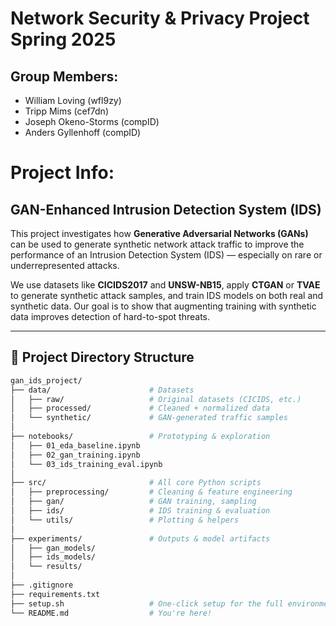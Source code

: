# Network Security & Privacy Project Spring 2025

## Group Members:

- William Loving (wfl9zy)
- Tripp Mims (cef7dn)
- Joseph Okeno-Storms (compID)
- Anders Gyllenhoff (compID)

# Project Info:

## GAN-Enhanced Intrusion Detection System (IDS)

This project investigates how **Generative Adversarial Networks (GANs)** can be used to generate synthetic network attack traffic to improve the performance of an Intrusion Detection System (IDS) — especially on rare or underrepresented attacks.

We use datasets like **CICIDS2017** and **UNSW-NB15**, apply **CTGAN** or **TVAE** to generate synthetic attack samples, and train IDS models on both real and synthetic data. Our goal is to show that augmenting training with synthetic data improves detection of hard-to-spot threats.

---

## 📁 Project Directory Structure

```bash
gan_ids_project/
├── data/                      # Datasets
│   ├── raw/                   # Original datasets (CICIDS, etc.)
│   ├── processed/             # Cleaned + normalized data
│   └── synthetic/             # GAN-generated traffic samples
│
├── notebooks/                 # Prototyping & exploration
│   ├── 01_eda_baseline.ipynb
│   ├── 02_gan_training.ipynb
│   └── 03_ids_training_eval.ipynb
│
├── src/                       # All core Python scripts
│   ├── preprocessing/         # Cleaning & feature engineering
│   ├── gan/                   # GAN training, sampling
│   ├── ids/                   # IDS training & evaluation
│   └── utils/                 # Plotting & helpers
│
├── experiments/               # Outputs & model artifacts
│   ├── gan_models/
│   ├── ids_models/
│   └── results/
│
├── .gitignore
├── requirements.txt
├── setup.sh                   # One-click setup for the full environment
└── README.md                  # You're here!
```

